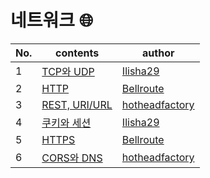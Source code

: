 # 네트워크 🌐

| No. | contents                                                                                                                                                                                       | author                                              |
| --- | ---------------------------------------------------------------------------------------------------------------------------------------------------------------------------------------------- | --------------------------------------------------- |
| 1   | [TCP와 UDP](https://github.com/sproutt/cs-world/blob/main/Network_%EB%84%A4%ED%8A%B8%EC%9B%8C%ED%81%AC/01_TCP_UDP.md)                                                                          | [Ilisha29](https://www.notion.so/CS-9bc6faf434904ec2b870c84f8c06280a)             |
| 2   | [HTTP](https://github.com/sproutt/cs-world/blob/main/Network_%EB%84%A4%ED%8A%B8%EC%9B%8C%ED%81%AC/02_HTTP.md)                                                                                  | [Bellroute](https://github.com/Bellroute)           |
| 3   | [REST, URI/URL](https://github.com/sproutt/cs-world/blob/main/Network_%EB%84%A4%ED%8A%B8%EC%9B%8C%ED%81%AC/03_REST_URI_URL.md)                                                                 | [hotheadfactory](https://github.com/hotheadfactory) |
| 4   | [쿠키와 세션](<https://github.com/sproutt/cs-world/blob/main/Network_%EB%84%A4%ED%8A%B8%EC%9B%8C%ED%81%AC/04_Cookie_Session_(HTTP%EC%9D%98_%EC%82%AC%EC%9A%A9%EC%9E%90%EC%9D%B8%EC%A6%9D).md>) | [Ilisha29](https://www.notion.so/CS-9bc6faf434904ec2b870c84f8c06280a)             |
| 5   | [HTTPS](https://github.com/sproutt/cs-world/blob/main/Network_%EB%84%A4%ED%8A%B8%EC%9B%8C%ED%81%AC/05_HTTPS.md)                                                                                | [Bellroute](https://github.com/Bellroute)           |
| 6   | [CORS와 DNS](https://github.com/sproutt/cs-world/blob/main/Network_%EB%84%A4%ED%8A%B8%EC%9B%8C%ED%81%AC/06_CORS_DNS.md)                                                                        | [hotheadfactory](https://github.com/hotheadfactory) |
